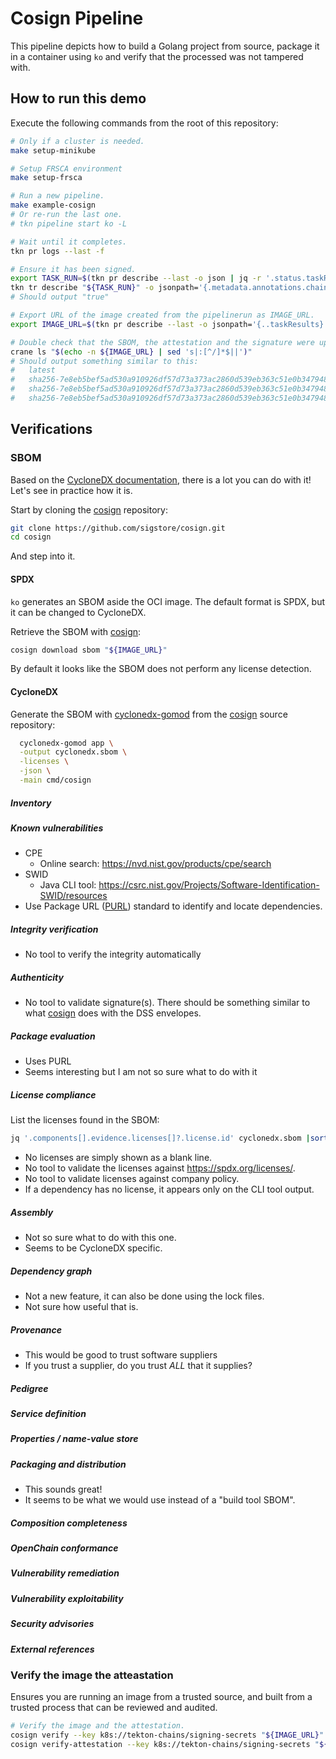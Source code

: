 # Cosign Pipeline

This pipeline depicts how to build a Golang project from source, package it in a
container using `ko` and verify that the processed was not tampered with.

## How to run this demo

Execute the following commands from the root of this repository:

```bash
# Only if a cluster is needed.
make setup-minikube

# Setup FRSCA environment
make setup-frsca

# Run a new pipeline.
make example-cosign
# Or re-run the last one.
# tkn pipeline start ko -L

# Wait until it completes.
tkn pr logs --last -f

# Ensure it has been signed.
export TASK_RUN=$(tkn pr describe --last -o json | jq -r '.status.taskRuns | keys[] as $k | {"k": $k, "v": .[$k]} | select(.v.status.taskResults[]?.name | match("IMAGE_URL$")) | .k')
tkn tr describe "${TASK_RUN}" -o jsonpath='{.metadata.annotations.chains\.tekton\.dev/signed}'
# Should output "true"

# Export URL of the image created from the pipelinerun as IMAGE_URL.
export IMAGE_URL=$(tkn pr describe --last -o jsonpath='{..taskResults}' | jq -r '.[] | select(.name | match("IMAGE_URL$")) | .value')

# Double check that the SBOM, the attestation and the signature were uploaded to the OCI.
crane ls "$(echo -n ${IMAGE_URL} | sed 's|:[^/]*$||')"
# Should output something similar to this:
#   latest
#   sha256-7e8eb5bef5ad530a910926df57d73a373ac2860d539eb363c51e0b3479480c88.att
#   sha256-7e8eb5bef5ad530a910926df57d73a373ac2860d539eb363c51e0b3479480c88.sbom
#   sha256-7e8eb5bef5ad530a910926df57d73a373ac2860d539eb363c51e0b3479480c88.sig
```

## Verifications

### SBOM

Based on the [CycloneDX documentation](https://cyclonedx.org/use-cases/),
there is a lot you can do with it! Let's see in practice how it is.

Start by cloning the [cosign] repository:

```bash
git clone https://github.com/sigstore/cosign.git
cd cosign
```

And step into it.

#### SPDX

`ko` generates an SBOM aside the OCI image. The default format is SPDX, but it
can be changed to CycloneDX.

Retrieve the SBOM with [cosign]:

```bash
cosign download sbom "${IMAGE_URL}"
```

By default it looks like the SBOM does not perform any license detection.

#### CycloneDX

Generate the SBOM with [cyclonedx-gomod] from the [cosign] source repository:

```bash
  cyclonedx-gomod app \
  -output cyclonedx.sbom \
  -licenses \
  -json \
  -main cmd/cosign
```

##### Inventory

##### Known vulnerabilities

* CPE
  * Online search: <https://nvd.nist.gov/products/cpe/search>
* SWID
  * Java CLI tool: <https://csrc.nist.gov/Projects/Software-Identification-SWID/resources>
* Use Package URL ([PURL](<https://github.com/package-url/purl-spec>)) standard
  to identify and locate dependencies.

##### Integrity verification

* No tool to verify the integrity automatically

##### Authenticity

* No tool to validate signature(s). There should be something similar to what
[cosign] does with the DSS envelopes.

##### Package evaluation

* Uses PURL
* Seems interesting but I am not so sure what to do with it

##### License compliance

List the licenses found in the SBOM:

```bash
jq '.components[].evidence.licenses[]?.license.id' cyclonedx.sbom |sort -u
```

* No licenses are simply shown as a blank line.
* No tool to validate the licenses against <https://spdx.org/licenses/>.
* No tool to validate licenses against company policy.
* If a dependency has no license, it appears only on the CLI tool output.

##### Assembly

* Not so sure what to do with this one.
* Seems to be CycloneDX specific.

##### Dependency graph

* Not a new feature, it can also be done using the lock files.
* Not sure how useful that is.

##### Provenance

* This would be good to trust software suppliers
* If you trust a supplier, do you trust *ALL* that it supplies?

##### Pedigree

##### Service definition

##### Properties / name-value store

##### Packaging and distribution

* This sounds great!
* It seems to be what we would use instead of a "build tool SBOM".

##### Composition completeness

##### OpenChain conformance

##### Vulnerability remediation

##### Vulnerability exploitability

##### Security advisories

##### External references

### Verify the image the atteastation

Ensures you are running an image from a trusted source, and built from a trusted
process that can be reviewed and audited.

```bash
# Verify the image and the attestation.
cosign verify --key k8s://tekton-chains/signing-secrets "${IMAGE_URL}"
cosign verify-attestation --key k8s://tekton-chains/signing-secrets "${IMAGE_URL}"
```

[cosign]: https://github.com/sigstore/cosign
[cyclonedx-gomod]: https://github.com/CycloneDX/cyclonedx-gomod
